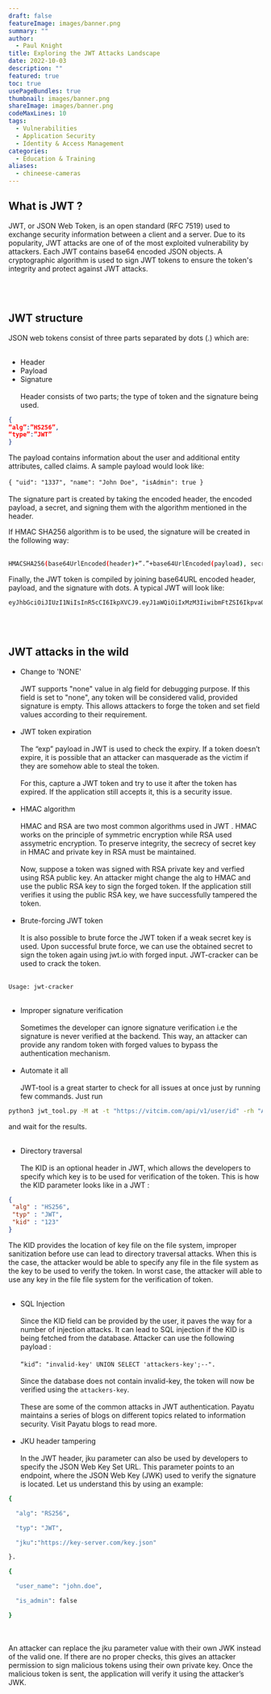 ```yaml
---
draft: false
featureImage: images/banner.png
summary: ""
author:
  - Paul Knight
title: Exploring the JWT Attacks Landscape
date: 2022-10-03
description: ""
featured: true
toc: true
usePageBundles: true
thumbnail: images/banner.png
shareImage: images/banner.png
codeMaxLines: 10
tags:
  - Vulnerabilities
  - Application Security
  - Identity & Access Management
categories:
  - Education & Training
aliases:
  - chineese-cameras
---
```


## What is JWT ?

JWT, or JSON Web Token, is an open standard (RFC 7519) used to exchange security information between a client and a server. Due to its popularity, JWT attacks are one of of the most exploited vulnerability by attackers. Each JWT contains base64 encoded JSON objects. A cryptographic algorithm is used to sign JWT tokens to ensure the token's integrity and protect against JWT attacks.

<br/><br/>

## JWT structure

JSON web tokens consist of three parts separated by dots (.) which are:
<br/><br/>
- Header
- Payload
- Signature
<br/><br/>
Header consists of two parts; the type of token and the signature being used.

```json
{ 
“alg”:”HS256”, 
“type”:”JWT” 
} 
```

The payload contains information about the user and additional entity attributes, called claims. A sample payload would look like:
<br/><br/>
`{ "uid": "1337", "name": "John Doe", "isAdmin": true }`
<br/><br/>
The signature part is created by taking the encoded header, the encoded payload, a secret, and signing them with the algorithm mentioned in the header.

If HMAC SHA256 algorithm is to be used, the signature will be created in the following way:<br/><br/>

```sh 
HMACSHA256(base64UrlEncoded(header)+”.”+base64UrlEncoded(payload), secret)
```

Finally, the JWT token is compiled by joining base64URL encoded header, payload, and the signature with dots. A typical JWT will look like:

```sh
eyJhbGciOiJIUzI1NiIsInR5cCI6IkpXVCJ9.eyJ1aWQiOiIxMzM3IiwibmFtZSI6IkpvaG4gRG9lIiwiaXNBZG1pbiI6InRydWUifQ.sUV1I_A8AuB-D1EVy3_LSlfG2kCysERFKLUX7pej5Eo
```

<br/><br/>

## JWT attacks in the wild

- Change to 'NONE'
<br/><br/>
JWT supports "none" value in alg field for debugging purpose. If this field is set to "none", any token will be considered valid, provided signature is empty. This allows attackers to forge the token and set field values according to their requirement.
<br/><br/>
- JWT token expiration
<br/><br/>
The “exp” payload in JWT is used to check the expiry. If a token doesn’t expire, it is possible that an attacker can masquerade as the victim if they are somehow able to steal the token.
<br/><br/>
For this, capture a JWT token and try to use it after the token has expired. If the application still accepts it, this is a security issue.
<br/><br/>
- HMAC algorithm
<br/><br/>
HMAC and RSA are two most common algorithms used in JWT . HMAC works on the principle of symmetric encryption while RSA used assymetric encryption. To preserve integrity, the secrecy of secret key in HMAC and private key in RSA must be maintained.
<br/><br/>
Now, suppose a token was signed with RSA private key and verfied using RSA public key. An attacker might change the alg to HMAC and use the public RSA key to sign the forged token. If the application still verifies it using the public RSA key, we have successfully tampered the token.
<br/><br/>
- Brute-forcing JWT token
<br/><br/>
It is also possible to brute force the JWT token if a weak secret key is used. Upon successful brute force, we can use the obtained secret to sign the token again using jwt.io with forged input. JWT-cracker can be used to crack the token.
<br/><br/>

`Usage: jwt-cracker`
<br/><br/>

- Improper signature verification
<br/><br/>
Sometimes the developer can ignore signature verification i.e the signature is never verified at the backend. This way, an attacker can provide any random token with forged values to bypass the authentication mechanism.
<br/><br/>
- Automate it all
<br/><br/>
JWT-tool is a great starter to check for all issues at once just by running few commands. Just run

```sh
python3 jwt_tool.py -M at -t "https://vitcim.com/api/v1/user/id" -rh "Authorization: Bearer eyJhbG...<JWT Token>"
```

and wait for the results.
<br/><br/>
- Directory traversal
<br/><br/>
The KID is an optional header in JWT, which allows the developers to specify which key is to be used for verification of the token. This is how the KID parameter looks like in a JWT :

```json
{  
 "alg" : "HS256",  
 "typ" : "JWT",  
 "kid" : "123"        
}
```

The KID provides the location of key file on the file system, improper sanitization before use can lead to directory traversal attacks. When this is the case, the attacker would be able to specify any file in the file system as the key to be used to verify the token. In worst case, the attacker will able to use any key in the file file system for the verification of token.
<br/><br/>
- SQL Injection
<br/><br/>
Since the KID field can be provided by the user, it paves the way for a number of injection attacks. It can lead to SQL injection if the KID is being fetched from the database. Attacker can use the following payload :
<br/><br/>
`“kid”: "invalid-key' UNION SELECT 'attackers-key';--".`
<br/><br/>
Since the database does not contain invalid-key, the token will now be verified using the `attackers-key`.
<br/><br/>
These are some of the common attacks in JWT authentication. Payatu maintains a series of blogs on different topics related to information security. Visit Payatu blogs to read more.
<br/><br/>
- JKU header tampering
<br/><br/>
In the JWT header, jku parameter can also be used by developers to specify the JSON Web Key Set URL. This parameter points to an endpoint, where the JSON Web Key (JWK) used to verify the signature is located. Let us understand this by using an example:

```sh
{ 

  "alg": "RS256", 

  "typ": "JWT", 

  "jku":"https://key-server.com/key.json" 

}. 

{ 

  "user_name": "john.doe", 

  "is_admin": false 

} 
```
<br/><br/>
An attacker can replace the jku parameter value with their own JWK instead of the valid one. If there are no proper checks, this gives an attacker permission to sign malicious tokens using their own private key. Once the malicious token is sent, the application will verify it using the attacker’s JWK.